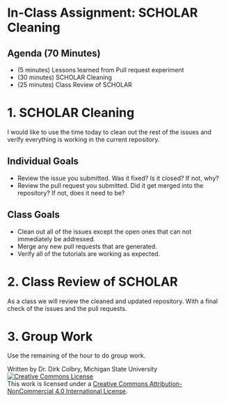 # In-Class Assignment: SCHOLAR Cleaning

## Agenda (70 Minutes)

- (5 minutes) Lessons learned from Pull request experiment
- (30 minutes) SCHOLAR Cleaning
- (25 minutes) Class Review of SCHOLAR

# 1. SCHOLAR Cleaning

I would like to use the time today to clean out the rest of the issues and verify everything is working in the current repository.

## Individual Goals

- Review the issue you submitted. Was it fixed?  Is it closed? If not, why?  
- Review the pull request you submitted.  Did it get merged into the repository?  If not, does it need to be? 

## Class Goals

- Clean out all of the issues except the open ones that can not immediately be addressed.
- Merge any new pull requests that are generated. 
- Verify all of the tutorials are working as expected. 


# 2. Class Review of SCHOLAR

As a class we will review the cleaned and updated repository. With a final check of the issues and the pull requests. 

# 3. Group Work

Use the remaining of the hour to do group work. 

Written by Dr. Dirk Colbry, Michigan State University
<a rel="license" href="http://creativecommons.org/licenses/by-nc/4.0/"><img alt="Creative Commons License" style="border-width:0" src="https://i.creativecommons.org/l/by-nc/4.0/88x31.png" /></a><br />This work is licensed under a <a rel="license" href="http://creativecommons.org/licenses/by-nc/4.0/">Creative Commons Attribution-NonCommercial 4.0 International License</a>.
